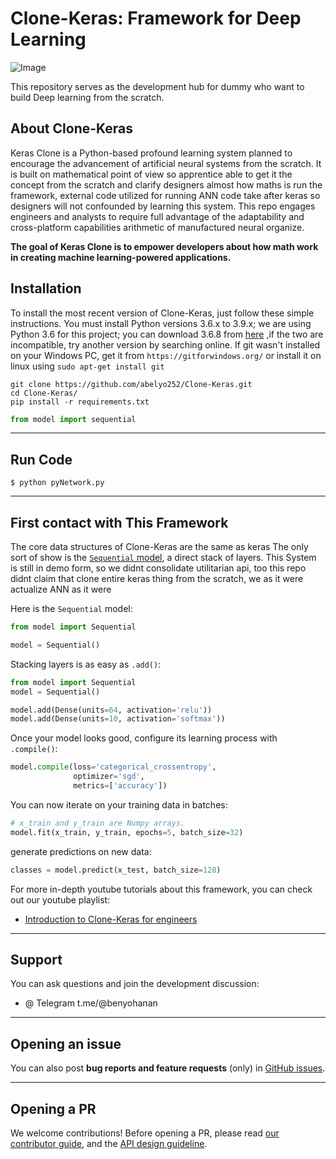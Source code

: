 # Clone-Keras: Framework for Deep Learning 

 ![Image]([https://github.com/abelyo252/Image-Classification/blob/main/performance/dataset2.png](https://github.com/abelyo252/Clone-Keras/blob/main/XD%20File/clone-keras.png))

This repository serves as the development hub for dummy who want to build Deep learning from the scratch.


## About Clone-Keras

Keras Clone is a Python-based profound learning system planned to encourage the advancement of artificial neural systems from the scratch.
It is built on mathematical point of view so apprentice able to get it the concept from the scratch and clarify designers almost how maths
is run the framework, external code utilized for running ANN code take after keras so designers will not confounded by learning this system.
This repo engages engineers and analysts to require full advantage of the adaptability
and cross-platform capabilities arithmetic of manufactured neural organize.


**The goal of Keras Clone is to empower developers about how math work in creating machine learning-powered applications.**

## Installation

To install the most recent version of Clone-Keras, just follow these simple instructions. You must install Python versions 3.6.x to 3.9.x; we are using Python 3.6 for this project; you can download 3.6.8 from [here](https://www.python.org/ftp/python/3.6.8/python-3.6.8-amd64.exe) ,if the two are incompatible, try another version by searching online. If git wasn't installed on your Windows PC, get it from `https://gitforwindows.org/` or install it on linux using `sudo apt-get install git` 

`git clone https://github.com/abelyo252/Clone-Keras.git`<br>
`cd Clone-Keras/`<br>
`pip install -r requirements.txt`<br>

```python
from model import sequential
```

---


## Run Code

`$ python pyNetwork.py`<br>


---

## First contact with This Framework

The core data structures of Clone-Keras are the same as keras
The only sort of show is the [`Sequential` model](https://keras.io/guides/sequential_model/), a direct stack of layers. This System
is still in demo form, so we didnt consolidate utilitarian api, too this repo didnt claim that clone entire keras thing from the scratch, we as it were actualize ANN as it were

Here is the `Sequential` model:

```python
from model import Sequential

model = Sequential()
```

Stacking layers is as easy as `.add()`:

```python
from model import Sequential
model = Sequential()

model.add(Dense(units=64, activation='relu'))
model.add(Dense(units=10, activation='softmax'))
```

Once your model looks good, configure its learning process with `.compile()`:

```python
model.compile(loss='categorical_crossentropy',
              optimizer='sgd',
              metrics=['accuracy'])
```

You can now iterate on your training data in batches:

```python
# x_train and y_train are Numpy arrays.
model.fit(x_train, y_train, epochs=5, batch_size=32)
```



generate predictions on new data:

```python
classes = model.predict(x_test, batch_size=128)
```

For more in-depth youtube tutorials about this framework, you can check out our youtube playlist:

-   [Introduction to Clone-Keras for engineers](https://youtube.com/intro_to_keras_for_engineers/)

---
## Support

You can ask questions and join the development discussion:

- @ Telegram t.me/@benyohanan

---

## Opening an issue

You can also post **bug reports and feature requests** (only)
in [GitHub issues](https://github.com/ab).


---

## Opening a PR

We welcome contributions! Before opening a PR, please read
[our contributor guide](https://github.com/keras-team/keras/blob/master/CONTRIBUTING.md),
and the [API design guideline](https://github.com/keras-team/governance/blob/master/keras_api_design_guidelines.md).
